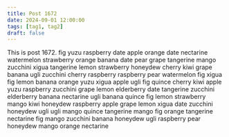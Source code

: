 ```yaml
---
title: Post 1672
date: 2024-09-01 12:00:00
tags: [tag1, tag2]
draft: false
---
```

This is post 1672.
fig
yuzu
raspberry
date
apple
orange
date
nectarine
watermelon
strawberry
orange
banana
date
pear
grape
tangerine
mango
zucchini
xigua
tangerine
lemon
strawberry
honeydew
cherry
kiwi
grape
banana
ugli
zucchini
cherry
raspberry
raspberry
pear
watermelon
fig
xigua
fig
lemon
banana
orange
yuzu
xigua
apple
ugli
fig
quince
cherry
kiwi
apple
yuzu
raspberry
zucchini
grape
lemon
elderberry
date
tangerine
zucchini
elderberry
banana
nectarine
ugli
banana
quince
fig
lemon
strawberry
mango
kiwi
honeydew
raspberry
apple
grape
lemon
xigua
date
zucchini
honeydew
ugli
ugli
mango
quince
tangerine
mango
fig
orange
tangerine
nectarine
fig
mango
zucchini
banana
honeydew
ugli
raspberry
pear
honeydew
mango
orange
nectarine
